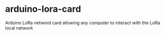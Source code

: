 # arduino-lora-card
Arduino LoRa netword card allowing any computer to interact with the LoRa local network

